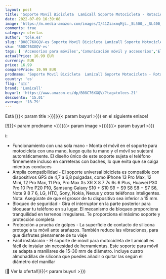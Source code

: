 ```yaml
---
layout: post
title: 'Soporte Movil Bicicleta  Lamicall Soporte Motocicleta - Rotación 360° Soporte Manillar para iPhone 13 Pro Max  12 Pro Max  Mini  11  XS Max XR X 8 7 6S  Samsung S10 S9 S8  Huawei  4.7-6.8" Smartphones'
date: 2022-07-09 16:39:08
image: 'https://m.media-amazon.com/images/I/41ZiaxnqMjL._SL500_._SL400_.jpg'
comments: true
category: ofertas
author: 'tole.es'
slug: 'B08C76XGQV-es Soporte Movil Bicicleta Lamicall Soporte Motocicleta -...'
sku: 'B08C76XGQV-es'
tags: [ 'Accesorios para móviles','Comunicación móvil y accesorios','Electrónica','Monturas para teléfonos móviles','Soportes de manillar para teléfonos móviles','bicicleta','lamicall','🇪🇸', ]
actualPrice: 16.99 EUR
currency: EUR
price: 16.99
comparePrice: 19.99 EUR
prodname: 'Soporte Movil Bicicleta  Lamicall Soporte Motocicleta - Rotación 360° Soporte Manillar para iPhone 13 Pro Max  12 Pro Max  Mini  11  XS Max XR X 8 7 6S  Samsung S10 S9 S8  Huawei  4.7-6.8" Smartphones'
country: 'es'
flag: '🇪🇸'
brand: 'Lamicall'
buyurl: 'https://www.amazon.es/dp/B08C76XGQV/?tag=tolees-21'
descuento: '15.01'
average: '18.79'
---
```


Está [{{< param title >}}]({{< param buyurl >}}) en el siguiente enlace!

[![{{< param prodname >}}]({{< param image >}})]({{< param buyurl >}})

ℹ️:

- Funcionamiento con una sola mano - Monta el móvil en el soporte para motocicleta con una mano, luego quita tu mano y el móvil se sujetará automáticamente. El diseño único de este soporte sujeta el teléfono firmemente incluso en carreteras con baches, lo que evita que se caiga mientras conduces
- Amplia compatibilidad - El soporte universal bicicleta es compatible con dispositivos GPS de 4,7 a 6,8 pulgadas, como iPhone 13 Pro Max, 12 Mini, 12 Pro Max, 11 Pro, Pro Max Xs XR X 8 7 7s 6s 6 Plus, Huawei P30 Pro 10 Pro P20 P10, Samsung Galaxy S10 + S10 S9 + S9 S8 S8 + S7 S6, Note 9 8 7 6, LG, HTC, Sony, Nokia, Nexus y otros teléfonos inteligentes. Nota: Asegúrate de que el grosor de tu dispositivo sea inferior a 15 mm.
- Bloqueo de seguridad - Gira el interruptor en la parte posterior para bloquear tu teléfono en su lugar. El mecanismo de bloqueo proporciona tranquilidad en terrenos irregulares. Te proporciona el máximo soporte y protección completa
- Protección a prueba de golpes - La superficie de contacto de silicona protege a tu móvil ante arañazos. También reduce las vibraciones, para que disfrutes plenamente de tu viaje
- Fácil instalación - El soporte de móvil para motocicleta de Lamicall es fácil de instalar sin necesidad de herramientas. Este soporte para móvil se adapta a manillares de 15-30 mm de diámetro. Incluye cuatro almohadillas de silicona que puedes añadir o quitar las según el diámetro del manillar

[🛒 Ver la oferta!!]({{< param buyurl >}})
